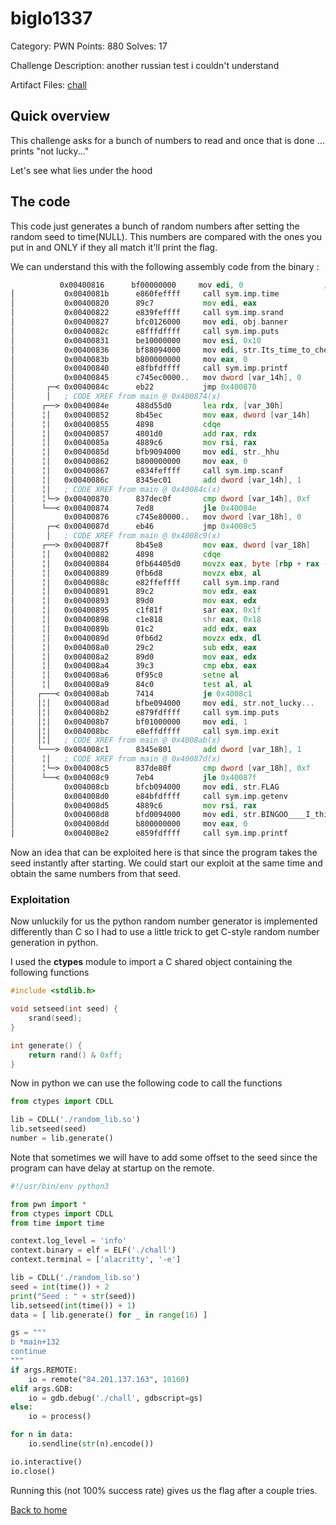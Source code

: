# biglo1337 

Category: PWN
Points: 880
Solves: 17

Challenge Description:
another russian test i couldn't understand

Artifact Files:
[chall](./chall)

## Quick overview

This challenge asks for a bunch of numbers to read and once that is done
... prints "not lucky..."

Let's see what lies under the hood

## The code

This code just generates a bunch of random numbers after setting the random seed
to time(NULL). This numbers are compared with the ones you put in and ONLY if they
all match it'll print the flag.

We can understand this with the following assembly code from the binary :

```asm
           0x00400816      bf00000000     mov edi, 0                  ; time_t *timer
│           0x0040081b      e860feffff     call sym.imp.time           ; time_t time(time_t *timer)
│           0x00400820      89c7           mov edi, eax                ; int seed
│           0x00400822      e839feffff     call sym.imp.srand          ; void srand(int seed)
│           0x00400827      bfc0126000     mov edi, obj.banner         ; 0x6012c0 ; "\n ... 
│           0x0040082c      e8fffdffff     call sym.imp.puts           ; int puts(const char *s)
│           0x00400831      be10000000     mov esi, 0x10               ; 16
│           0x00400836      bf88094000     mov edi, str.Its_time_to_check_your_luck__nEnter__d_numbers: ; 0x400988 ; "It's time to check your luck!\nEnter %d numbers: " ; const char *format
│           0x0040083b      b800000000     mov eax, 0
│           0x00400840      e8fbfdffff     call sym.imp.printf         ; int printf(const char *format)
│           0x00400845      c745ec0000..   mov dword [var_14h], 0
│       ┌─< 0x0040084c      eb22           jmp 0x400870
│       │   ; CODE XREF from main @ 0x400874(x)
│      ┌──> 0x0040084e      488d55d0       lea rdx, [var_30h]
│      ╎│   0x00400852      8b45ec         mov eax, dword [var_14h]
│      ╎│   0x00400855      4898           cdqe
│      ╎│   0x00400857      4801d0         add rax, rdx
│      ╎│   0x0040085a      4889c6         mov rsi, rax
│      ╎│   0x0040085d      bfb9094000     mov edi, str._hhu           ; 0x4009b9 ; "%hhu" ; const char *format
│      ╎│   0x00400862      b800000000     mov eax, 0
│      ╎│   0x00400867      e834feffff     call sym.imp.scanf          ; int scanf(const char *format)
│      ╎│   0x0040086c      8345ec01       add dword [var_14h], 1
│      ╎│   ; CODE XREF from main @ 0x40084c(x)
│      ╎└─> 0x00400870      837dec0f       cmp dword [var_14h], 0xf
│      └──< 0x00400874      7ed8           jle 0x40084e
│           0x00400876      c745e80000..   mov dword [var_18h], 0
│       ┌─< 0x0040087d      eb46           jmp 0x4008c5
│       │   ; CODE XREF from main @ 0x4008c9(x)
│      ┌──> 0x0040087f      8b45e8         mov eax, dword [var_18h]
│      ╎│   0x00400882      4898           cdqe
│      ╎│   0x00400884      0fb64405d0     movzx eax, byte [rbp + rax - 0x30]
│      ╎│   0x00400889      0fb6d8         movzx ebx, al
│      ╎│   0x0040088c      e82ffeffff     call sym.imp.rand           ; int rand(void)
│      ╎│   0x00400891      89c2           mov edx, eax
│      ╎│   0x00400893      89d0           mov eax, edx
│      ╎│   0x00400895      c1f81f         sar eax, 0x1f
│      ╎│   0x00400898      c1e818         shr eax, 0x18
│      ╎│   0x0040089b      01c2           add edx, eax
│      ╎│   0x0040089d      0fb6d2         movzx edx, dl
│      ╎│   0x004008a0      29c2           sub edx, eax
│      ╎│   0x004008a2      89d0           mov eax, edx
│      ╎│   0x004008a4      39c3           cmp ebx, eax
│      ╎│   0x004008a6      0f95c0         setne al
│      ╎│   0x004008a9      84c0           test al, al
│     ┌───< 0x004008ab      7414           je 0x4008c1
│     │╎│   0x004008ad      bfbe094000     mov edi, str.not_lucky...   ; 0x4009be ; "not lucky..." ; const char *s
│     │╎│   0x004008b2      e879fdffff     call sym.imp.puts           ; int puts(const char *s)
│     │╎│   0x004008b7      bf01000000     mov edi, 1                  ; int status
│     │╎│   0x004008bc      e8effdffff     call sym.imp.exit           ; void exit(int status)
│     │╎│   ; CODE XREF from main @ 0x4008ab(x)
│     └───> 0x004008c1      8345e801       add dword [var_18h], 1
│      ╎│   ; CODE XREF from main @ 0x40087d(x)
│      ╎└─> 0x004008c5      837de80f       cmp dword [var_18h], 0xf
│      └──< 0x004008c9      7eb4           jle 0x40087f
│           0x004008cb      bfcb094000     mov edi, str.FLAG           ; 0x4009cb ; "FLAG" ; const char *name
│           0x004008d0      e84bfdffff     call sym.imp.getenv         ; char *getenv(const char *name)
│           0x004008d5      4889c6         mov rsi, rax
│           0x004008d8      bfd0094000     mov edi, str.BINGOO____I_think_you_spent_all_of_your_luck..._s_n ; 0x4009d0 ; "BINGOO!!!..."
│           0x004008dd      b800000000     mov eax, 0
│           0x004008e2      e859fdffff     call sym.imp.printf         ; int printf(const char *format)
```

Now an idea that can be exploited here is that since the program takes the seed instantly after starting. We could 
start our exploit at the same time and obtain the same numbers from that seed.

### Exploitation

Now unluckily for us the python random number generator is implemented differently than C so I had to use 
a little trick to get C-style random number generation in python.

I used the **ctypes** module to import a C shared object containing the following functions
```c
#include <stdlib.h>

void setseed(int seed) {
    srand(seed);
}

int generate() {
    return rand() & 0xff;
}
```

Now in python we can use the following code to call the functions
```py
from ctypes import CDLL

lib = CDLL('./random_lib.so')
lib.setseed(seed)
number = lib.generate()
```

Note that sometimes we will have to add some offset to the seed since the program
can have delay at startup on the remote.

```py
#!/usr/bin/env python3

from pwn import *
from ctypes import CDLL
from time import time

context.log_level = 'info'
context.binary = elf = ELF('./chall')
context.terminal = ['alacritty', '-e']

lib = CDLL('./random_lib.so')
seed = int(time()) + 2
print("Seed : " + str(seed))
lib.setseed(int(time()) + 1)
data = [ lib.generate() for _ in range(16) ]

gs = """
b *main+132
continue
"""
if args.REMOTE:
    io = remote("84.201.137.163", 10160)
elif args.GDB:
    io = gdb.debug('./chall', gdbscript=gs)
else:
    io = process()

for n in data:
    io.sendline(str(n).encode())

io.interactive()
io.close()
```

Running this (not 100% success rate) gives us the flag after a couple tries.

[Back to home](../../README.md)
